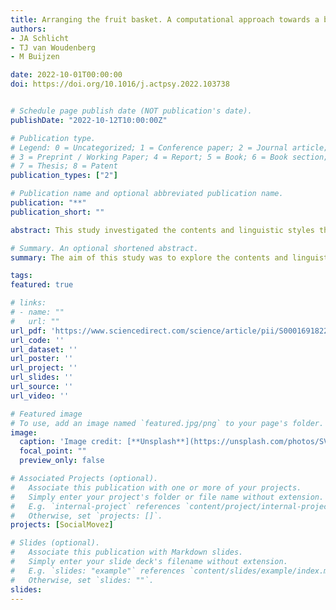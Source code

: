 ```yaml
---
title: Arranging the fruit basket. A computational approach towards a better understanding of adolescents' diet-related social media communications
authors:
- JA Schlicht
- TJ van Woudenberg
- M Buijzen

date: 2022-10-01T00:00:00
doi: https://doi.org/10.1016/j.actpsy.2022.103738


# Schedule page publish date (NOT publication's date).
publishDate: "2022-10-12T10:00:00Z"

# Publication type.
# Legend: 0 = Uncategorized; 1 = Conference paper; 2 = Journal article;
# 3 = Preprint / Working Paper; 4 = Report; 5 = Book; 6 = Book section;
# 7 = Thesis; 8 = Patent
publication_types: ["2"]

# Publication name and optional abbreviated publication name.
publication: "**"
publication_short: ""

abstract: This study investigated the contents and linguistic styles that adolescents use in their dietary communications on social media. The main aim of the study was to describe adolescents' social media communication practices with regards to diet, in order to better understand dietary social influences and how to effectively intervene in them. The current study made use of an online communication dataset (N = 72,384 messages) of adolescents in primary and secondary school (N = 1038, 9–16 y/o). We analyzed the message content using tailor-made diet- and health-related dictionaries and LDA topic modeling. The linguistic style of the messages was investigated by assessing the sentiment and underlying psychological dimensions. Further, we used multivariate linear regressions to test how each message dimension was related to message liking, which was considered as an indicator of a message's influence potential regarding peers' dietary behaviors. The results confirmed that adolescents show a preference to discuss neutral-to-unhealthy dietary items most often. No association emerged between message content (i.e., message healthiness and topics) and the number of likes that a message received, while messages with more positive sentiment and higher subjectivity received slightly more likes. Also, our findings confirm that visual dietary content is more often liked than textual descriptions alone. The findings indicate that the content and the healthiness of a message does not explain its popularity among adolescents. Rather, the way how diet-related content is formulated (i.e., in a positive and subjective tone) emerged as a more important predictor for message liking.

# Summary. An optional shortened abstract.
summary: The aim of this study was to explore the contents and linguistic styles that adolescents use in their dietary communications on social media.

tags:
featured: true

# links:
# - name: ""
#   url: ""
url_pdf: 'https://www.sciencedirect.com/science/article/pii/S0001691822002530/pdfft?md5=187019c6c9c93c60a7c0469ba11120d9&pid=1-s2.0-S0001691822002530-main.pdf'
url_code: ''
url_dataset: ''
url_poster: ''
url_project: ''
url_slides: ''
url_source: ''
url_video: ''

# Featured image
# To use, add an image named `featured.jpg/png` to your page's folder. 
image:
  caption: 'Image credit: [**Unsplash**](https://unsplash.com/photos/SVR0YpsHH-8)'
  focal_point: ""
  preview_only: false

# Associated Projects (optional).
#   Associate this publication with one or more of your projects.
#   Simply enter your project's folder or file name without extension.
#   E.g. `internal-project` references `content/project/internal-project/index.md`.
#   Otherwise, set `projects: []`.
projects: [SocialMovez]

# Slides (optional).
#   Associate this publication with Markdown slides.
#   Simply enter your slide deck's filename without extension.
#   E.g. `slides: "example"` references `content/slides/example/index.md`.
#   Otherwise, set `slides: ""`.
slides:
---
```

